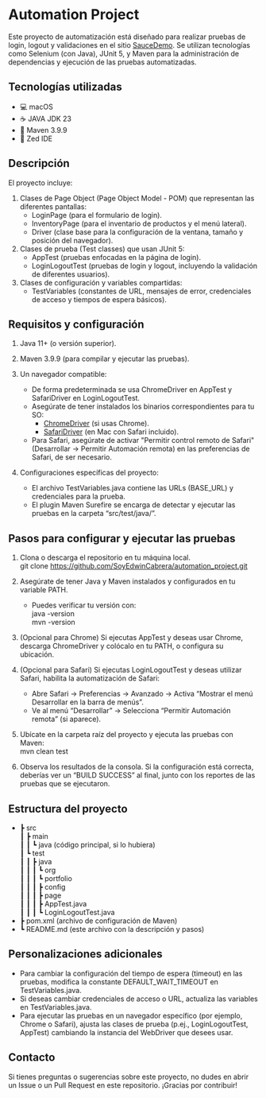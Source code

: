 
# Automation Project

Este proyecto de automatización está diseñado para realizar pruebas de login, logout y validaciones en el sitio [SauceDemo](https://www.saucedemo.com). Se utilizan tecnologías como Selenium (con Java), JUnit 5, y Maven para la administración de dependencias y ejecución de las pruebas automatizadas.

## Tecnologías utilizadas

- 💻 macOS
- ☕ JAVA JDK 23
- 🔨 Maven 3.9.9
- 📝 Zed IDE

## Descripción

El proyecto incluye:
1. Clases de Page Object (Page Object Model - POM) que representan las diferentes pantallas:
   - LoginPage (para el formulario de login).
   - InventoryPage (para el inventario de productos y el menú lateral).
   - Driver (clase base para la configuración de la ventana, tamaño y posición del navegador).
2. Clases de prueba (Test classes) que usan JUnit 5:
   - AppTest (pruebas enfocadas en la página de login).
   - LoginLogoutTest (pruebas de login y logout, incluyendo la validación de diferentes usuarios).
3. Clases de configuración y variables compartidas:
   - TestVariables (constantes de URL, mensajes de error, credenciales de acceso y tiempos de espera básicos).

## Requisitos y configuración

1. Java 11+ (o versión superior).  
2. Maven 3.9.9 (para compilar y ejecutar las pruebas).  
3. Un navegador compatible:
   - De forma predeterminada se usa ChromeDriver en AppTest y SafariDriver en LoginLogoutTest.  
   - Asegúrate de tener instalados los binarios correspondientes para tu SO:  
     - [ChromeDriver](https://chromedriver.chromium.org/) (si usas Chrome).  
     - [SafariDriver](https://developer.apple.com/documentation/webkit/testing_with_webdriver_in_safari) (en Mac con Safari incluido).  
   - Para Safari, asegúrate de activar "Permitir control remoto de Safari" (Desarrollar → Permitir Automación remota) en las preferencias de Safari, de ser necesario.

4. Configuraciones específicas del proyecto:
   - El archivo TestVariables.java contiene las URLs (BASE_URL) y credenciales para la prueba.  
   - El plugin Maven Surefire se encarga de detectar y ejecutar las pruebas en la carpeta “src/test/java/”.  

## Pasos para configurar y ejecutar las pruebas

1. Clona o descarga el repositorio en tu máquina local.  
   git clone https://github.com/SoyEdwinCabrera/automation_project.git  

2. Asegúrate de tener Java y Maven instalados y configurados en tu variable PATH.  
   - Puedes verificar tu versión con:  
     java -version  
     mvn -version  

3. (Opcional para Chrome) Si ejecutas AppTest y deseas usar Chrome, descarga ChromeDriver y colócalo en tu PATH, o configura su ubicación.  

4. (Opcional para Safari) Si ejecutas LoginLogoutTest y deseas utilizar Safari, habilita la automatización de Safari:  
   - Abre Safari → Preferencias → Avanzado → Activa “Mostrar el menú Desarrollar en la barra de menús”.  
   - Ve al menú “Desarrollar” → Selecciona “Permitir Automación remota” (si aparece).  

5. Ubícate en la carpeta raíz del proyecto y ejecuta las pruebas con Maven:  
   mvn clean test  

6. Observa los resultados de la consola. Si la configuración está correcta, deberías ver un “BUILD SUCCESS” al final, junto con los reportes de las pruebas que se ejecutaron.  

## Estructura del proyecto

- ┣ src  
  ┃ ┣ main  
  ┃ ┃ ┗ java (código principal, si lo hubiera)  
  ┃ ┗ test  
  ┃ ┃ ┣ java  
  ┃ ┃ ┃ ┗ org  
  ┃ ┃ ┃   ┗ portfolio  
  ┃ ┃ ┃     ┣ config  
  ┃ ┃ ┃     ┣ page  
  ┃ ┃ ┃     ┣ AppTest.java  
  ┃ ┃ ┃     ┗ LoginLogoutTest.java  
- ┣ pom.xml (archivo de configuración de Maven)  
- ┗ README.md (este archivo con la descripción y pasos)  

## Personalizaciones adicionales

- Para cambiar la configuración del tiempo de espera (timeout) en las pruebas, modifica la constante DEFAULT_WAIT_TIMEOUT en TestVariables.java.  
- Si deseas cambiar credenciales de acceso o URL, actualiza las variables en TestVariables.java.  
- Para ejecutar las pruebas en un navegador específico (por ejemplo, Chrome o Safari), ajusta las clases de prueba (p.ej., LoginLogoutTest, AppTest) cambiando la instancia del WebDriver que desees usar.

## Contacto

Si tienes preguntas o sugerencias sobre este proyecto, no dudes en abrir un Issue o un Pull Request en este repositorio. ¡Gracias por contribuir!

